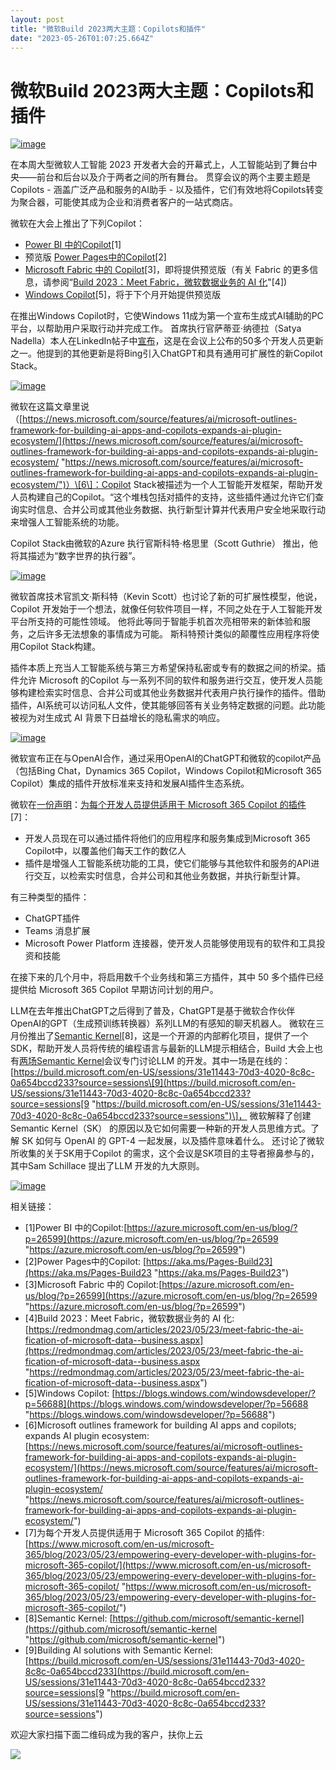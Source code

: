 ```yaml
---
layout: post
title: "微软Build 2023两大主题：Copilots和插件"
date: "2023-05-26T01:07:25.664Z"
---
```

微软Build 2023两大主题：Copilots和插件
============================

[![image](https://img2023.cnblogs.com/blog/510/202305/510-20230526083055913-698354105.png "image")](https://img2023.cnblogs.com/blog/510/202305/510-20230526083055053-1716691237.png)

在本周大型微软人工智能 2023 开发者大会的开幕式上，人工智能站到了舞台中央——前台和后台以及介于两者之间的所有舞台。 贯穿会议的两个主要主题是Copilots - 涵盖广泛产品和服务的AI助手 - 以及插件，它们有效地将Copilots转变为聚合器，可能使其成为企业和消费者客户的一站式商店。

微软在大会上推出了下列Copilot：

*   [Power BI 中的Copilot](https://azure.microsoft.com/en-us/blog/?p=26599)\[1\]
*   预览版 [Power Pages中的Copilot](https://aka.ms/Pages-Build23)\[2\]
*   [Microsoft Fabric 中的 Copilot](https://azure.microsoft.com/en-us/blog/?p=26599)\[3\]，即将提供预览版（有关 Fabric 的更多信息，请参阅“[Build 2023：Meet Fabric，微软数据业务的 AI 化](https://redmondmag.com/articles/2023/05/23/meet-fabric-the-ai-fication-of-microsoft-data--business.aspx)"\[4\])
*   [Windows Copilot](https://blogs.windows.com/windowsdeveloper/?p=56688)\[5\]，将于下个月开始提供预览版

在推出Windows Copilot时，它使Windows 11成为第一个宣布生成式AI辅助的PC平台，以帮助用户采取行动并完成工作。 首席执行官萨蒂亚·纳德拉（Satya Nadella）本人在LinkedIn帖子中[宣布](https://www.linkedin.com/posts/satyanadella_microsoft-build-brings-ai-tools-to-the-forefront-activity-7066795295258382336-A8_A)，这是在会议上公布的50多个开发人员更新之一。他提到的其他更新是将Bing引入ChatGPT和具有通用可扩展性的新Copilot Stack。

[![image](https://img2023.cnblogs.com/blog/510/202305/510-20230526083057234-1360723548.png "image")](https://img2023.cnblogs.com/blog/510/202305/510-20230526083056732-2131782404.png)

微软在这篇文章里说（[https://news.microsoft.com/source/features/ai/microsoft-outlines-framework-for-building-ai-apps-and-copilots-expands-ai-plugin-ecosystem/](https://news.microsoft.com/source/features/ai/microsoft-outlines-framework-for-building-ai-apps-and-copilots-expands-ai-plugin-ecosystem/ "https://news.microsoft.com/source/features/ai/microsoft-outlines-framework-for-building-ai-apps-and-copilots-expands-ai-plugin-ecosystem/")）\[6\]：Copilot Stack被描述为一个人工智能开发框架，帮助开发人员构建自己的Copilot。“这个堆栈包括对插件的支持，这些插件通过允许它们查询实时信息、合并公司或其他业务数据、执行新型计算并代表用户安全地采取行动来增强人工智能系统的功能。

Copilot Stack由微软的Azure 执行官斯科特·格思里（Scott Guthrie） 推出，他将其描述为“数字世界的执行器”。

[![image](https://img2023.cnblogs.com/blog/510/202305/510-20230526083058667-596954407.png "image")](https://img2023.cnblogs.com/blog/510/202305/510-20230526083057865-1468172623.png)

微软首席技术官凯文·斯科特（Kevin Scott）也讨论了新的可扩展性模型，他说，Copilot 开发始于一个想法，就像任何软件项目一样，不同之处在于人工智能开发平台所支持的可能性领域。 他将此等同于智能手机首次亮相带来的新体验和服务，之后许多无法想象的事情成为可能。 斯科特预计类似的颠覆性应用程序将使用Copilot Stack构建。

插件本质上充当人工智能系统与第三方希望保持私密或专有的数据之间的桥梁。插件允许 Microsoft 的Copilot 与一系列不同的软件和服务进行交互，使开发人员能够构建检索实时信息、合并公司或其他业务数据并代表用户执行操作的插件。借助插件，AI系统可以访问私人文件，使其能够回答有关业务特定数据的问题。此功能被视为对生成式 AI 背景下日益增长的隐私需求的响应。

[![image](https://img2023.cnblogs.com/blog/510/202305/510-20230526083059916-467465085.png "image")](https://img2023.cnblogs.com/blog/510/202305/510-20230526083059386-2092156722.png)

微软宣布正在与OpenAI合作，通过采用OpenAI的ChatGPT和微软的copilot产品（包括Bing Chat，Dynamics 365 Copilot，Windows Copilot和Microsoft 365 Copilot）集成的插件开放标准来支持和发展AI插件生态系统。

微软在[一份声明](https://www.microsoft.com/en-us/microsoft-365/blog/2023/05/23/empowering-every-developer-with-plugins-for-microsoft-365-copilot/)：[为每个开发人员提供适用于 Microsoft 365 Copilot 的插件](https://www.microsoft.com/en-us/microsoft-365/blog/2023/05/23/empowering-every-developer-with-plugins-for-microsoft-365-copilot/)\[7\]：

*   开发人员现在可以通过插件将他们的应用程序和服务集成到Microsoft 365 Copilot中，以覆盖他们每天工作的数亿人
*   插件是增强人工智能系统功能的工具，使它们能够与其他软件和服务的API进行交互，以检索实时信息，合并公司和其他业务数据，并执行新型计算。

有三种类型的插件：

*   ChatGPT插件
*   Teams 消息扩展
*   Microsoft Power Platform 连接器，使开发人员能够使用现有的软件和工具投资和技能

在接下来的几个月中，将启用数千个业务线和第三方插件，其中 50 多个插件已经提供给 Microsoft 365 Copilot 早期访问计划的用户。

LLM在去年推出ChatGPT之后得到了普及，ChatGPT是基于微软合作伙伴OpenAI的GPT（生成预训练转换器）系列LLM的有感知的聊天机器人。 微软在三月份推出了[Semantic Kernel](https://github.com/microsoft/semantic-kernel)\[8\]，这是一个开源的内部孵化项目，提供了一个SDK，帮助开发人员将传统的编程语言与最新的LLM提示相结合，Build 大会上也有[两场Semantic Kernel](https://devblogs.microsoft.com/semantic-kernel/join-semantic-kernel-at-build-2023-two-sessions-you-dont-want-to-miss/)会议专门讨论LLM 的开发。其中一场是在线的：[https://build.microsoft.com/en-US/sessions/31e11443-70d3-4020-8c8c-0a654bccd233?source=sessions\[9](https://build.microsoft.com/en-US/sessions/31e11443-70d3-4020-8c8c-0a654bccd233?source=sessions[9 "https://build.microsoft.com/en-US/sessions/31e11443-70d3-4020-8c8c-0a654bccd233?source=sessions")\]， 微软解释了创建Semantic Kernel（SK） 的原因以及它如何需要一种新的开发人员思维方式。了解 SK 如何与 OpenAI 的 GPT-4 一起发展，以及插件意味着什么。 还讨论了微软所收集的关于SK用于Copilot 的需求，这个会议是SK项目的主导者擦鼻参与的，其中Sam Schillace 提出了LLM 开发的九大原则。

[![image](https://img2023.cnblogs.com/blog/510/202305/510-20230526083101126-1061360668.png "image")](https://img2023.cnblogs.com/blog/510/202305/510-20230526083100494-1296546391.png)

相关链接：

*   \[1\]Power BI 中的Copilot:[https://azure.microsoft.com/en-us/blog/?p=26599](https://azure.microsoft.com/en-us/blog/?p=26599 "https://azure.microsoft.com/en-us/blog/?p=26599")
*   \[2\]Power Pages中的Copilot: [https://aka.ms/Pages-Build23](https://aka.ms/Pages-Build23 "https://aka.ms/Pages-Build23")
*   \[3\]Microsoft Fabric 中的 Copilot:[https://azure.microsoft.com/en-us/blog/?p=26599](https://azure.microsoft.com/en-us/blog/?p=26599 "https://azure.microsoft.com/en-us/blog/?p=26599")
*   \[4\]Build 2023：Meet Fabric，微软数据业务的 AI 化: [https://redmondmag.com/articles/2023/05/23/meet-fabric-the-ai-fication-of-microsoft-data--business.aspx](https://redmondmag.com/articles/2023/05/23/meet-fabric-the-ai-fication-of-microsoft-data--business.aspx "https://redmondmag.com/articles/2023/05/23/meet-fabric-the-ai-fication-of-microsoft-data--business.aspx")
*   \[5\]Windows Copilot: [https://blogs.windows.com/windowsdeveloper/?p=56688](https://blogs.windows.com/windowsdeveloper/?p=56688 "https://blogs.windows.com/windowsdeveloper/?p=56688")
*   \[6\]Microsoft outlines framework for building AI apps and copilots; expands AI plugin ecosystem: [https://news.microsoft.com/source/features/ai/microsoft-outlines-framework-for-building-ai-apps-and-copilots-expands-ai-plugin-ecosystem/](https://news.microsoft.com/source/features/ai/microsoft-outlines-framework-for-building-ai-apps-and-copilots-expands-ai-plugin-ecosystem/ "https://news.microsoft.com/source/features/ai/microsoft-outlines-framework-for-building-ai-apps-and-copilots-expands-ai-plugin-ecosystem/")
*   \[7\]为每个开发人员提供适用于 Microsoft 365 Copilot 的插件:[https://www.microsoft.com/en-us/microsoft-365/blog/2023/05/23/empowering-every-developer-with-plugins-for-microsoft-365-copilot/](https://www.microsoft.com/en-us/microsoft-365/blog/2023/05/23/empowering-every-developer-with-plugins-for-microsoft-365-copilot/ "https://www.microsoft.com/en-us/microsoft-365/blog/2023/05/23/empowering-every-developer-with-plugins-for-microsoft-365-copilot/")
*   \[8\]Semantic Kernel: [https://github.com/microsoft/semantic-kernel](https://github.com/microsoft/semantic-kernel "https://github.com/microsoft/semantic-kernel")
*   \[9\]Building AI solutions with Semantic Kernel: [https://build.microsoft.com/en-US/sessions/31e11443-70d3-4020-8c8c-0a654bccd233](https://build.microsoft.com/en-US/sessions/31e11443-70d3-4020-8c8c-0a654bccd233?source=sessions[9 "https://build.microsoft.com/en-US/sessions/31e11443-70d3-4020-8c8c-0a654bccd233?source=sessions")

欢迎大家扫描下面二维码成为我的客户，扶你上云

![](https://images.cnblogs.com/cnblogs_com/shanyou/57459/o_220125090408_%E9%82%80%E8%AF%B7%E4%BA%8C%E7%BB%B4%E7%A0%81-258px.jpeg)